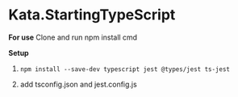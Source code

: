 # Kata.StartingTypeScript

**For use**
Clone and run npm install cmd

**Setup**

1. `npm install --save-dev typescript jest @types/jest ts-jest`

2. add tsconfig.json and jest.config.js



